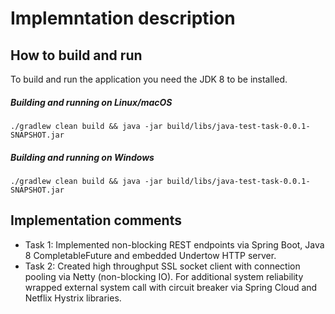 # Implemntation description

## How to build and run

 To build and run the application you need the JDK 8 to be installed.
 
 ##### Building and running on Linux/macOS
 
 `./gradlew clean build && java -jar build/libs/java-test-task-0.0.1-SNAPSHOT.jar`
 
##### Building and running on Windows
 
 `./gradlew clean build && java -jar build/libs/java-test-task-0.0.1-SNAPSHOT.jar`
 
## Implementation comments

* Task 1: Implemented non-blocking REST endpoints via Spring Boot, Java 8 CompletableFuture and embedded Undertow HTTP server.
* Task 2: Created high throughput SSL socket client with connection pooling via Netty (non-blocking IO). 
For additional system reliability wrapped external system call with circuit breaker via Spring Cloud and Netflix Hystrix libraries.
 
